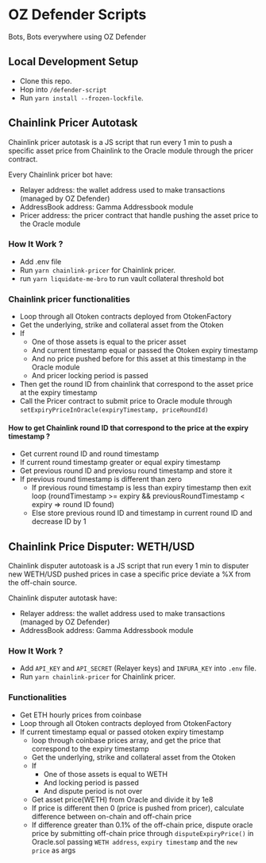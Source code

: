 # OZ Defender Scripts

Bots, Bots everywhere using OZ Defender

## Local Development Setup

- Clone this repo.
- Hop into `/defender-script`
- Run `yarn install --frozen-lockfile`.

## Chainlink Pricer Autotask

Chainlink pricer autotask is a JS script that run every 1 min to push a specific
asset price from Chainlink to the Oracle module through the pricer contract.

Every Chainlink pricer bot have:

- Relayer address: the wallet address used to make transactions (managed by OZ
  Defender)
- AddressBook address: Gamma Addressbook module
- Pricer address: the pricer contract that handle pushing the asset price to the
  Oracle module

### How It Work ?

- Add .env file
- Run `yarn chainlink-pricer` for Chainlink pricer.
- run `yarn liquidate-me-bro` to run vault collateral threshold bot

### Chainlink pricer functionalities

- Loop through all Otoken contracts deployed from OtokenFactory
- Get the underlying, strike and collateral asset from the Otoken
- If
  - One of those assets is equal to the pricer asset
  - And current timestamp equal or passed the Otoken expiry timestamp
  - And no price pushed before for this asset at this timestamp in the Oracle
    module
  - And pricer locking period is passed
- Then get the round ID from chainlink that correspond to the asset price at the
  expiry timestamp
- Call the Pricer contract to submit price to Oracle module through
  `setExpiryPriceInOracle(expiryTimestamp, priceRoundId)`

#### How to get Chainlink round ID that correspond to the price at the expiry timestamp ?

- Get current round ID and round timestamp
- If current round timestamp greater or equal expiry timestamp
- Get previous round ID and previosu round timestamp and store it
- If previous round timestamp is different than zero
  - If previous round timestamp is less than expiry timestamp then exit loop
    (roundTimestamp >= expiry && previousRoundTimestamp < expiry => round ID
    found)
  - Else store previous round ID and timestamp in current round ID and decrease
    ID by 1

## Chainlink Price Disputer: WETH/USD

Chainlink disputer autotoask is a JS script that run every 1 min to disputer new
WETH/USD pushed prices in case a specific price deviate a %X from the off-chain
source.

Chainlink disputer autotask have:

- Relayer address: the wallet address used to make transactions (managed by OZ
  Defender)
- AddressBook address: Gamma Addressbook module

### How It Work ?

- Add `API_KEY` and `API_SECRET` (Relayer keys) and `INFURA_KEY` into `.env`
  file.
- Run `yarn chainlink-pricer` for Chainlink pricer.

### Functionalities

- Get ETH hourly prices from coinbase
- Loop through all Otoken contracts deployed from OtokenFactory
- If current timestamp equal or passed otoken expiry timestamp
  - loop through coinbase prices array, and get the price that correspond to the
    expiry timestamp
  - Get the underlying, strike and collateral asset from the Otoken
  - If
    - One of those assets is equal to WETH
    - And locking period is passed
    - And dispute period is not over
  - Get asset price(WETH) from Oracle and divide it by 1e8
  - If price is different then 0 (price is pushed from pricer), calculate
    difference between on-chain and off-chain price
  - If difference greater than 0.1% of the off-chain price, dispute oracle price
    by submitting off-chain price through `disputeExpiryPrice()` in Oracle.sol
    passing `WETH address`, `expiry timestamp` and the `new price` as args
